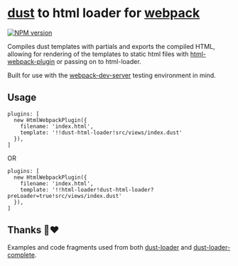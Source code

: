 # [dust](https://github.com/linkedin/dustjs) to html loader for [webpack](http://webpack.github.io/)
<span class="badge-npmversion"><a href="https://npmjs.org/package/dust-html-loader" title="View this project on NPM"><img src="https://img.shields.io/npm/v/dust-html-loader.svg" alt="NPM version" /></a></span>

Compiles dust templates with partials and exports the compiled HTML, allowing for rendering of the templates to static html files with [html-webpack-plugin](https://github.com/jantimon/html-webpack-plugin) or passing on to html-loader.

Built for use with the [webpack-dev-server](https://github.com/webpack/webpack-dev-server) testing environment in mind.

## Usage
```
plugins: [
  new HtmlWebpackPlugin({
    filename: 'index.html',
    template: '!!dust-html-loader!src/views/index.dust'
  }),
]
```
OR

```
plugins: [
  new HtmlWebpackPlugin({
    filename: 'index.html',
    template: '!!html-loader!dust-html-loader?preLoader=true!src/views/index.dust'
  }),
]
```

## Thanks 🙏♥️

Examples and code fragments used from both [dust-loader](https://github.com/avaly/dust-loader) and [dust-loader-complete](https://github.com/wombatsecurity/dust-loader-complete).
